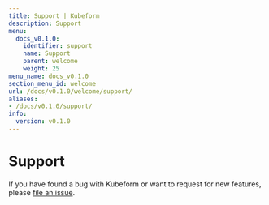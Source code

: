 ```yaml
---
title: Support | Kubeform
description: Support
menu:
  docs_v0.1.0:
    identifier: support
    name: Support
    parent: welcome
    weight: 25
menu_name: docs_v0.1.0
section_menu_id: welcome
url: /docs/v0.1.0/welcome/support/
aliases:
- /docs/v0.1.0/support/
info:
  version: v0.1.0
---
```


# Support

If you have found a bug with Kubeform or want to request for new features, please [file an issue](https://github.com/kubeform/project/issues/new).
